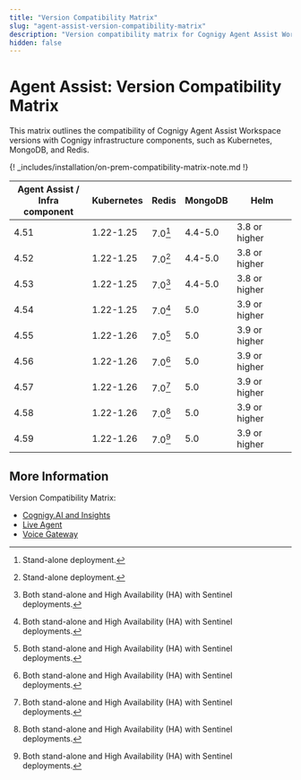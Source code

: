 ```yaml
---
title: "Version Compatibility Matrix"
slug: "agent-assist-version-compatibility-matrix"
description: "Version compatibility matrix for Cognigy Agent Assist Workspace and Infrastructure Components provides valuable insights and ensures seamless integration and upgrades for optimal performance."
hidden: false
---
```


# Agent Assist: Version Compatibility Matrix

This matrix outlines the compatibility of Cognigy Agent Assist Workspace versions with Cognigy infrastructure components,
such as Kubernetes, MongoDB, and Redis.

{! _includes/installation/on-prem-compatibility-matrix-note.md !}

| Agent Assist /<br> Infra component | Kubernetes | Redis    | MongoDB | Helm          |
|------------------------------------|------------|----------|---------|---------------|
| 4.51                               | 1.22-1.25  | 7.0[^*]  | 4.4-5.0 | 3.8 or higher |
| 4.52                               | 1.22-1.25  | 7.0[^*]  | 4.4-5.0 | 3.8 or higher |
| 4.53                               | 1.22-1.25  | 7.0[^**] | 4.4-5.0 | 3.8 or higher |
| 4.54                               | 1.22-1.25  | 7.0[^**] | 5.0     | 3.9 or higher |
| 4.55                               | 1.22-1.26  | 7.0[^**] | 5.0     | 3.9 or higher |
| 4.56                               | 1.22-1.26  | 7.0[^**] | 5.0     | 3.9 or higher |
| 4.57                               | 1.22-1.26  | 7.0[^**] | 5.0     | 3.9 or higher |
| 4.58                               | 1.22-1.26  | 7.0[^**] | 5.0     | 3.9 or higher |
| 4.59                               | 1.22-1.26  | 7.0[^**] | 5.0     | 3.9 or higher |


[^*]: Stand-alone deployment.

[^**]: Both stand-alone and High Availability (HA) with Sentinel deployments.

## More Information

Version Compatibility Matrix:

- [Cognigy.AI and Insights](../../ai/installation/version-compatibility-matrix.md)
- [Live Agent](../../live-agent/installation/deployment/version-compatibility-matrix.md)
- [Voice Gateway](../../voicegateway/installation/version-compatibility-matrix.md)